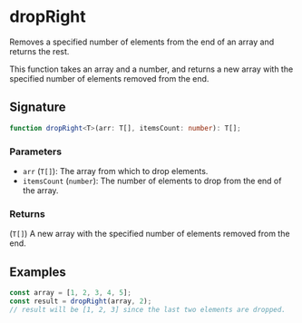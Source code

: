 # dropRight

Removes a specified number of elements from the end of an array and returns the rest.

This function takes an array and a number, and returns a new array with the specified number 
of elements removed from the end.

## Signature

```typescript
function dropRight<T>(arr: T[], itemsCount: number): T[];
```

### Parameters

- `arr` (`T[]`): The array from which to drop elements.
- `itemsCount` (`number`): The number of elements to drop from the end of the array.

### Returns

(`T[]`) A new array with the specified number of elements removed from the end.


## Examples

```typescript
const array = [1, 2, 3, 4, 5];
const result = dropRight(array, 2);
// result will be [1, 2, 3] since the last two elements are dropped.
```

